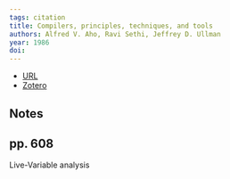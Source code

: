 ```yaml
---
tags: citation
title: Compilers, principles, techniques, and tools
authors: Alfred V. Aho, Ravi Sethi, Jeffrey D. Ullman
year: 1986
doi: 
---
```


- [URL]()
- [Zotero](zotero://select/items/@ahoCompilersPrinciplesTechniques1986)

## Notes

## pp. 608

Live-Variable analysis